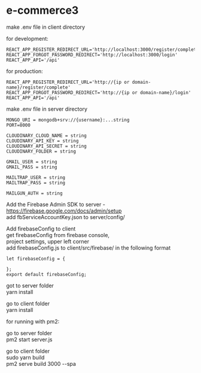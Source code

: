 # e-commerce3

make .env file in client directory

  for development:
  ```
  REACT_APP_REGISTER_REDIRECT_URL='http://localhost:3000/register/complete'
  REACT_APP_FORGOT_PASSWORD_REDIRECT='http://localhost:3000/login'
  REACT_APP_API='/api'
  ```
  

  for production:
  ```
  REACT_APP_REGISTER_REDIRECT_URL='http://{ip or domain-name}/register/complete'
  REACT_APP_FORGOT_PASSWORD_REDIRECT='http://{ip or domain-name}/login'
  REACT_APP_API='/api'
  ```


make .env file in server directory
  ```
  MONGO_URI = mongodb+srv://{username}:...string
  PORT=8000

  CLOUDINARY_CLOUD_NAME = string
  CLOUDINARY_API_KEY = string
  CLOUDINARY_API_SECRET = string
  CLOUDINARY_FOLDER = string

  GMAIL_USER = string
  GMAIL_PASS = string

  MAILTRAP_USER = string
  MAILTRAP_PASS = string

  MAILGUN_AUTH = string
  ```

Add the Firebase Admin SDK to server - https://firebase.google.com/docs/admin/setup   
  add fbServiceAccountKey.json to server/config/  

Add firebaseConfig to client  
  get firebaseConfig from firebase console,  
  project settings, upper left corner  
  add firebaseConfig.js to client/src/firebase/ in the following format  

```
let firebaseConfig = {
    
};
export default firebaseConfig;  
```  

got to server folder  
yarn install  

go to client folder  
yarn install   


for running with pm2:  

go to server folder  
pm2 start server.js  

go to client folder  
sudo yarn build  
pm2 serve build 3000 --spa  



